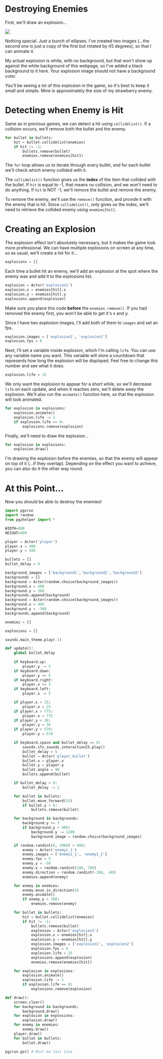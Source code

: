 Destroying Enemies
===
First, we'll draw an explosion...

![](https://www.aposteriori.com.sg/wp-content/uploads/2021/01/explode.png)

Nothing special. Just a bunch of ellipses. I've created two images (...the second one is just a copy of the first but rotated by 45 degrees), so that I can animate it.

My actual explosion is white, with no background, but that won't show up against the white background of this webpage, so I've added a black background to it here. Your explosion image should not have a background color.

You'll be seeing a lot of this explosion in the game, so it's best to keep it small and simple. Mine is approximately the size of my strawberry enemy.

Detecting when Enemy is Hit
===

Same as in previous games, we can detect a hit using ```collidelist()```. If a collision occurs, we'll remove both the bullet and the enemy.

```python
for bullet in bullets:
    hit = bullet.collidelist(enemies)
    if hit != -1:
        bullets.remove(bullet)
        enemies.remove(enemies[hit])
```

The ```for``` loop allows us to iterate through every bullet, and for each bullet we'll check which enemy collided with it. 

The ```collidelist()``` function gives us the **index** of the item that collided with the bullet. If ```hit``` is equal to -1, that means no collision, and we won't need to do anything. If ```hit``` is NOT -1, we'll remove the bullet and remove the enemy.

To remove the enemy, we'll use the ```remove()``` function, and provide it with the enemy that is hit. Since ```collidelist()```, only gives us the index, we'll need to retrieve the collided enemy using ```enemies[hit]```.

Creating an Explosion
===
The explosion effect isn't absolutely necessary, but it makes the game look more professional. We can have multiple explosions on screen at any time, so as usual, we'll create a list for it...

```python
explosions = []
```

Each time a bullet hit an enemy, we'll add an explosion at the spot where the enemy was and add it to the explosions list.

```python
explosion = Actor('explosion1')
explosion.x = enemies[hit].x
explosion.y = enemies[hit].y
explosions.append(explosion)
```

Make sure you place this code **before** the ```enemies.remove()```. If you had removed the enemy first, you won't be able to get it's x and y.

Since I have two explosion images, I'll add both of them to ```images``` and set an fps.

```python
explosion.images = ['explosion1', 'explosion2']
explosion.fps = 8
```

Next, I'll set a variable inside explosion, which I'm calling ```life```. You can use any variable name you want. This variable will store a countdown that represents how long the explosion will be displayed. Feel free to change this number and see what it does.

```python
explosion.life = 15
```

We only want the explosion to appear for a short while, so we'll decrease ```life``` on each update, and when it reaches zero, we'll delete away the explosion. We'll also run the ```animate()``` function here, so that the explosion will look animated.

```python
for explosion in explosions:
    explosion.animate()
    explosion.life -= 1
    if explosion.life == 0:
        explosions.remove(explosion)
```

Finally, we'll need to draw the explosion...

```python
for explosion in explosions:
    explosion.draw()
```

I'm drawing the explosion before the enemies, so that the enemy will appear on top of it (...if they overlap). Depending on the effect you want to achieve, you can also do it the other way round.

At this Point...
===
Now you should be able to destroy the enemies!

```python
import pgzrun
import random
from pgzhelper import *

WIDTH=800
HEIGHT=600

player = Actor('player')
player.x = 400
player.y = 500

bullets = []
bullet_delay = 0

background_images = ['background1','background2','background3']
backgrounds = []
background = Actor(random.choice(background_images))
background.x = 400
background.y = 300
backgrounds.append(background)
background = Actor(random.choice(background_images))
background.x = 400
background.y = -300
backgrounds.append(background)

enemies = []

explosions = []

sounds.main_theme.play(-1)

def update():
    global bullet_delay
    
    if keyboard.up:
        player.y -= 5
    if keyboard.down:
        player.y += 5
    if keyboard.right:
        player.x += 5
    if keyboard.left:
        player.x -= 5

    if player.x < 25:
        player.x = 25
    if player.x > 775:
        player.x = 775
    if player.y < 30:
        player.y = 30
    if player.y > 570:
        player.y = 570

    if keyboard.space and bullet_delay == 0:
        sounds.sfx_sounds_interaction25.play()
        bullet_delay = 5
        bullet = Actor('player_bullet')
        bullet.x = player.x
        bullet.y = player.y
        bullet.angle = 90
        bullets.append(bullet)

    if bullet_delay > 0:
        bullet_delay -= 1

    for bullet in bullets:
        bullet.move_forward(15)
        if bullet.y < 0:
            bullets.remove(bullet)

    for background in backgrounds:
        background.y += 3
        if background.y > 900:
            background.y -= 1200
            background.image = random.choice(background_images)

    if random.randint(0, 1000) > 980:
        enemy = Actor('enemy1_1')
        enemy.images = ['enemy1_1', 'enemy1_2']
        enemy.fps = 5
        enemy.y = -50
        enemy.x = random.randint(100, 700)
        enemy.direction = random.randint(-100, -80)
        enemies.append(enemy)

    for enemy in enemies:
        enemy.move_in_direction(4)
        enemy.animate()
        if enemy.y > 700:
            enemies.remove(enemy)

    for bullet in bullets:
        hit = bullet.collidelist(enemies)
        if hit != -1:
            bullets.remove(bullet)
            explosion = Actor('explosion1')
            explosion.x = enemies[hit].x
            explosion.y = enemies[hit].y
            explosion.images = ['explosion1', 'explosion2']
            explosion.fps = 8
            explosion.life = 15
            explosions.append(explosion)
            enemies.remove(enemies[hit])

    for explosion in explosions:
        explosion.animate()
        explosion.life -= 1
        if explosion.life == 0:
            explosions.remove(explosion)

def draw():
    screen.clear()
    for background in backgrounds:
        background.draw()
    for explosion in explosions:
        explosion.draw()
    for enemy in enemies:
        enemy.draw()
    player.draw()
    for bullet in bullets:
        bullet.draw()

pgzrun.go() # Must be last line
```